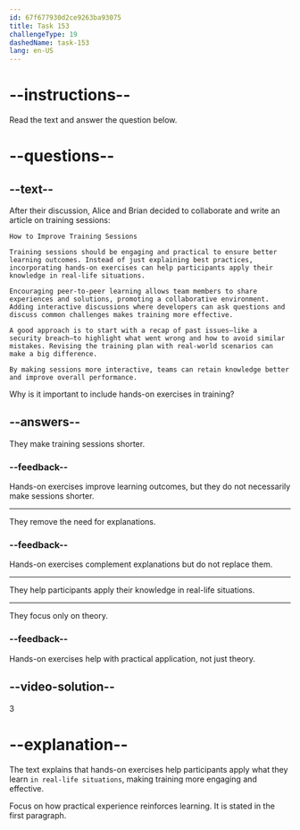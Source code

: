 ```yaml
---
id: 67f677930d2ce9263ba93075
title: Task 153
challengeType: 19
dashedName: task-153
lang: en-US
---
```


<!-- READING -->

# --instructions--

Read the text and answer the question below.

# --questions--

## --text--

After their discussion, Alice and Brian decided to collaborate and write an article on training sessions:

`How to Improve Training Sessions`

`Training sessions should be engaging and practical to ensure better learning outcomes. Instead of just explaining best practices, incorporating hands-on exercises can help participants apply their knowledge in real-life situations.`

`Encouraging peer-to-peer learning allows team members to share experiences and solutions, promoting a collaborative environment. Adding interactive discussions where developers can ask questions and discuss common challenges makes training more effective.`

`A good approach is to start with a recap of past issues—like a security breach—to highlight what went wrong and how to avoid similar mistakes. Revising the training plan with real-world scenarios can make a big difference.`

`By making sessions more interactive, teams can retain knowledge better and improve overall performance.`

Why is it important to include hands-on exercises in training?

## --answers--

They make training sessions shorter.

### --feedback--

Hands-on exercises improve learning outcomes, but they do not necessarily make sessions shorter.

---

They remove the need for explanations.

### --feedback--

Hands-on exercises complement explanations but do not replace them.

---

They help participants apply their knowledge in real-life situations.

---

They focus only on theory.

### --feedback--

Hands-on exercises help with practical application, not just theory.

## --video-solution--

3

# --explanation--

The text explains that hands-on exercises help participants apply what they learn `in real-life situations`, making training more engaging and effective.

Focus on how practical experience reinforces learning. It is stated in the first paragraph.
